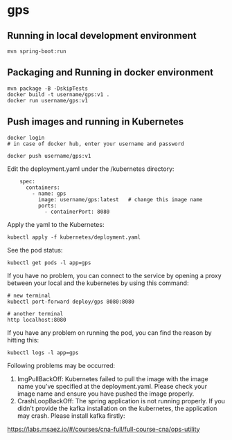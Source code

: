 # gps

## Running in local development environment

```
mvn spring-boot:run
```

## Packaging and Running in docker environment

```
mvn package -B -DskipTests
docker build -t username/gps:v1 .
docker run username/gps:v1
```

## Push images and running in Kubernetes

```
docker login 
# in case of docker hub, enter your username and password

docker push username/gps:v1
```

Edit the deployment.yaml under the /kubernetes directory:
```
    spec:
      containers:
        - name: gps
          image: username/gps:latest   # change this image name
          ports:
            - containerPort: 8080

```

Apply the yaml to the Kubernetes:
```
kubectl apply -f kubernetes/deployment.yaml
```

See the pod status:
```
kubectl get pods -l app=gps
```

If you have no problem, you can connect to the service by opening a proxy between your local and the kubernetes by using this command:
```
# new terminal
kubectl port-forward deploy/gps 8080:8080

# another terminal
http localhost:8080
```

If you have any problem on running the pod, you can find the reason by hitting this:
```
kubectl logs -l app=gps
```

Following problems may be occurred:

1. ImgPullBackOff:  Kubernetes failed to pull the image with the image name you've specified at the deployment.yaml. Please check your image name and ensure you have pushed the image properly.
1. CrashLoopBackOff: The spring application is not running properly. If you didn't provide the kafka installation on the kubernetes, the application may crash. Please install kafka firstly:

https://labs.msaez.io/#/courses/cna-full/full-course-cna/ops-utility

